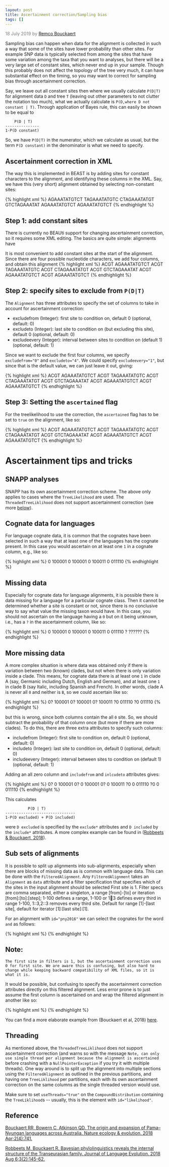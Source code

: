 ```yaml
---
layout: post
title: Ascertainment correction/Sampling bias
tags: []
---
```


<p style="color:gray">18 July 2019 by <a href="mailto:r.bouckaert@auckland.ac.nz">Remco Bouckaert</a></p>

Sampling bias can happen when data for the alignment is collected in such a way that some of the sites have lower probability than other sites. For example SNP data is typically selected from among the sites that have some variation among the taxa that you want to analyses, but there will be a very large set of constant sites, which never end up in your sample. Though this probably does not affect the topology of the tree very much, it can have substantial effect on the timing, so you may want to correct for sampling bias through ascertainment correction.

Say, we leave out all constant sites then where we usually calculate `P(D|T)` for alignment data `D` and tree `T` (leaving out other parameters to not clutter the notation too much), what we actually calculate is `P(D,where D not constant | T)`. Through application of Bayes rule, this can easily be shown to be equal to

```
    P(D | T)
---------------
1-P(D constant)
```

So, we have `P(D|T)` in the numerator, which we calculate as usual, but the term `P(D constant)` in the denominator is what we need to specify.

## Ascertainment correction in XML

The way this is implemented in BEAST is by adding sites for constant characters to the alignment, and identifying these columns in the XML. Say, we have this (very short) alignment obtained by selecting non-constant sites:

{% highlight xml %}
<data id="alignment" dataType="nucleotide">
    <sequence taxon="human">    AGAAATATGTCT</sequence>
    <sequence taxon="chimp">    TAGAAATATGTC</sequence>
    <sequence taxon="bonobo">   CTAGAAATATGT</sequence>
    <sequence taxon="gorilla">  GTCTAGAAATAT</sequence>
    <sequence taxon="orangutan">AGAAATATGTCT</sequence>
    <sequence taxon="siamang">  AGAAATATGTCT</sequence>
</data>
{% endhighlight %}

## Step 1: add constant sites

There is currently no BEAUti support for changing ascertainment correction, so it requires some XML editing. The basics are quite simple: alignments have 

It is most convenient to add constant sites at the start of the alignment. Since there are four possible nucleotide characters, we add four columns, and obtain this alignment
{% highlight xml %}
<data id="alignment" dataType="nucleotide">
    <sequence taxon="human">    ACGT AGAAATATGTCT</sequence>
    <sequence taxon="chimp">    ACGT TAGAAATATGTC</sequence>
    <sequence taxon="bonobo">   ACGT CTAGAAATATGT</sequence>
    <sequence taxon="gorilla">  ACGT GTCTAGAAATAT</sequence>
    <sequence taxon="orangutan">ACGT AGAAATATGTCT</sequence>
    <sequence taxon="siamang">  ACGT AGAAATATGTCT</sequence>
</data>
{% endhighlight %}


## Step 2: specify sites to exclude from `P(D|T)`

The `Alignment` has three attributes to specify the set of columns to take in account for ascertainment correction:

* excludefrom (Integer): first site to condition on, default 0 (optional, default: 0)
* excludeto (Integer): last site to condition on (but excluding this site), default 0 (optional, default: 0)
* excludeevery (Integer): interval between sites to condition on (default 1) (optional, default: 1)

Since we want to exclude the first four columns, we specify `excludefrom="0"` and `excludeto="4"`. We could specify `excludeevery="1"`, but since that is the default value, we can just leave it out, giving:

{% highlight xml %}
<data id="alignment" dataType="nucleotide" excludefrom="0" excludeto="4">
    <sequence taxon="human">    ACGT AGAAATATGTCT</sequence>
    <sequence taxon="chimp">    ACGT TAGAAATATGTC</sequence>
    <sequence taxon="bonobo">   ACGT CTAGAAATATGT</sequence>
    <sequence taxon="gorilla">  ACGT GTCTAGAAATAT</sequence>
    <sequence taxon="orangutan">ACGT AGAAATATGTCT</sequence>
    <sequence taxon="siamang">  ACGT AGAAATATGTCT</sequence>
</data>
{% endhighlight %}

## Step 3: Setting the `ascertained` flag

For the treelikelihood to use the correction, the `ascertained` flag has to be set to `true` on the alignment, like so:

{% highlight xml %}
<data id="alignment" dataType="nucleotide" excludefrom="0" excludeto="4" ascertained="true">
    <sequence taxon="human">    ACGT AGAAATATGTCT</sequence>
    <sequence taxon="chimp">    ACGT TAGAAATATGTC</sequence>
    <sequence taxon="bonobo">   ACGT CTAGAAATATGT</sequence>
    <sequence taxon="gorilla">  ACGT GTCTAGAAATAT</sequence>
    <sequence taxon="orangutan">ACGT AGAAATATGTCT</sequence>
    <sequence taxon="siamang">  ACGT AGAAATATGTCT</sequence>
</data>
{% endhighlight %}


# Ascertainment tips and tricks

## SNAPP analyses

SNAPP has its own ascertainment correction scheme. The above only applies to cases where the `TreeLikelihood` are used. The `ThreadedTreeLiklihood` does not support ascertainment correction (see more <a href="#threading">below</a>).


## Cognate data for languages

For language cognate data, it is common that the cognates have been selected in such a way that at least one of the languages has the cognate present. In this case you would ascertain on at least one `1` in a cognate column, e.g., like so:

{% highlight xml %}
<data id="alignment" dataType="binary" excludefrom="0" excludeto="1" ascertained="true">
    <sequence taxon="Dutch">    0 100001 </sequence>
    <sequence taxon="English">  0 100001 </sequence>
    <sequence taxon="German">   0 100011 </sequence>
    <sequence taxon="Spanish">  0 011110</sequence>
</data>
{% endhighlight %}


## Missing data

Especially for cognate data for language alignments, it is possible there is data missing for a language for a particular cognate class. Then it cannot be determined whether a site is constant or not, since there is no conclusive way to say what value the missing taxon would have. In this case, you should not ascertain on the language having a `0` but on it being unknown, i.e., has a `?` in the ascertainment column, like so:

{% highlight xml %}
<data id="alignment" dataType="binary" excludefrom="0" excludeto="1" ascertained="true">
    <sequence taxon="Dutch">    0 100001 </sequence>
    <sequence taxon="English">  0 100001 </sequence>
    <sequence taxon="German">   0 100011 </sequence>
    <sequence taxon="Spanish">  0 011110</sequence>
    <sequence taxon="Hittite">  ? ??????</sequence>
</data>
{% endhighlight %}


## More missing data

A more complex situation is where data was obtained only if there is variation between two (known) clades, but not when there is only variation inside a clade. This means, for cognate data there is at least one `1` in clade A (say, Germanic including Dutch, English and German), and at least one `1` in clade B (say Italic, including Spanish and French). In other words, clade A is never all `0` and neither is `B`, so we could ascertain like so:

{% highlight xml %}
<data id="alignment" dataType="binary" excludefrom="0" excludeto="2" ascertained="true">
    <sequence taxon="Dutch">    0? 100001 </sequence>
    <sequence taxon="English">  0? 100001 </sequence>
    <sequence taxon="German">   0? 100011 </sequence>
    <sequence taxon="Spanish">  ?0 011110</sequence>
    <sequence taxon="French">   ?0 011110</sequence>
</data>
{% endhighlight %}

but this is wrong, since both columns contain the all `0` site. So, we should subtract the probability of that column once (but more if there are more clades). To do this, there are three extra attributes to specify such columns:

* includefrom (Integer): first site to condition on, default 0 (optional, default: 0)
* includeto (Integer): last site to condition on, default 0 (optional, default: 0)
* includeevery (Integer): interval between sites to condition on (default 1) (optional, default: 1)

Adding an all zero column and `includefrom` and `inlcudeto` attributes gives:

{% highlight xml %}
<data id="alignment" dataType="binary" excludefrom="0" excludeto="2" includefrom="2" includeto="3" ascertained="true">
    <sequence taxon="Dutch">    0? 0 100001 </sequence>
    <sequence taxon="English">  0? 0 100001 </sequence>
    <sequence taxon="German">   0? 0 100011 </sequence>
    <sequence taxon="Spanish">  ?0 0 011110</sequence>
    <sequence taxon="French">   ?0 0 011110</sequence>
</data>
{% endhighlight %}

This calculates
```
          P(D | T)
-------------------------------
1-P(D excluded) + P(D included)
```
were `D excluded` is specified by the `exclude*` attributes and `D included` by the `include*` attributes. A more complex example can be found in (<a href="https://academic.oup.com/jole/article/3/2/145/5067185">Robbeets & Bouckaert, 2018</a>).

## Sub sets of alignments

It is possible to split up alignments into sub-alignments, especially when there are blocks of missing data as is common with language data. This can be done with the `FilteredAlignment`. Any `FilteredAlignment` takes an `Alignment` as `data` attribute and a filter specification that  specifies which of the sites in the input alignment should be selected First site is 1. Filter specs are comma separated, either a singleton, a range [from]-[to] or iteration [from]:[to]:[step]; 1-100 defines a range, 1-100 or 1:100:3 defines every third in range 1-100, 1::3,2::3 removes every third site. Default for range [1]-[last site], default for iterator [1]:[last site]:[1].

For an alignment with `id="pny2016"` we can select the cognates for the word `and` as follows:

{% highlight xml %}
<data id="and" spec="FilteredAlignment" data="@pny2016" filter="236-296"/>
{% endhighlight %}


## Note:
```
The first site in filters is 1, but the ascertainment correction uses 0 for first site. We are aware this is confusing, but also hard to change while keeping backward compatibility of XML files, so it is what it is.
```

It would be possible, but confusing to specify the ascertainment correction attributes directly on this filtered alignment. Less error prone is to just assume the first column is ascertained on and wrap the filtered alignment in another like so:

{% highlight xml %}
<data id="orgdata.and" spec="FilteredAlignment" ascertained="true" excludeto="1" filter="-">
    <data id="and" spec="FilteredAlignment" data="@pny2016" filter="236-296"/>
</data>
{% endhighlight %}

You can find a more elaborate example from (Bouckaert et al, 2018) <a href="https://static-content.springer.com/esm/art%3A10.1038%2Fs41559-018-0489-3/MediaObjects/41559_2018_489_MOESM3_ESM.xml">here</a>.

<h2 id="threading"> Threading </h2>

As mentioned above, the `ThreadedTreeLiklihood` does not support ascertainment correction (and warns so with the message `Note, can only use single thread per alignment because the alignment is ascertained` before crashing with a `NullPointerException` if you try it with multiple threads). One way around is to split up the alignment into multiple sections using the `FilteredAlignment` as outlined in the previous partitions, and having one `TreeLiklihood` per partitions, each with its own ascertainment correction on the same columns as the single threaded version would use.

Make sure to set `useThreads="true"` on the `CompoundDistribution` containing the `TreeLiklihood`s -- usually, this is the element with `id="likelihood"`.



## Reference

<a href="https://www.nature.com/articles/s41559-018-0489-3">Bouckaert RR, Bowern C, Atkinson QD. The origin and expansion of Pama–Nyungan languages across Australia. Nature ecology & evolution. 2018 Apr;2(4):741.</a>


<a href="https://academic.oup.com/jole/article/3/2/145/5067185">Robbeets M, Bouckaert R. Bayesian phylolinguistics reveals the internal structure of the Transeurasian family. Journal of Language Evolution. 2018 Aug 6;3(2):145-62.</a>


